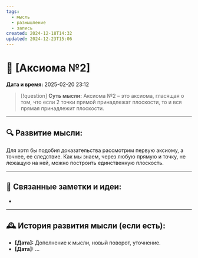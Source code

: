 ```yaml
---
tags:
  - мысль
  - размышление
  - запись
created: 2024-12-18T14:32
updated: 2024-12-23T15:06
---
```


# 💭  [Аксиома №2]

**Дата и время:** 2025-02-20 23:12

> [!question] **Суть мысли:**
> Аксиома №2 – это аксиома, гласящая о том, что если 2 точки прямой принадлежат плоскости, то и вся прямая принадлежит плоскости.

---

## 🔍 Развитие мысли:

Для хотя бы подобия доказательства рассмотрим первую аксиому, а точнее, ее следствие. Как мы знаем, через любую прямую и точку, не лежащую на ней, можно построить единственную плоскость.

---

## 🔄 Связанные заметки и идеи:

- 

---

## 🕰️ История развития мысли (если есть):

* **[Дата]:**  Дополнение к мысли, новый поворот, уточнение.
* **[Дата]:**  ...